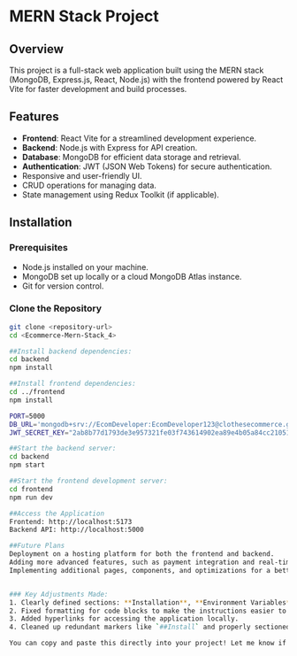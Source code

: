 # MERN Stack Project

## Overview

This project is a full-stack web application built using the MERN stack (MongoDB, Express.js, React, Node.js) with the frontend powered by React Vite for faster development and build processes.

## Features

- **Frontend**: React Vite for a streamlined development experience.
- **Backend**: Node.js with Express for API creation.
- **Database**: MongoDB for efficient data storage and retrieval.
- **Authentication**: JWT (JSON Web Tokens) for secure authentication.
- Responsive and user-friendly UI.
- CRUD operations for managing data.
- State management using Redux Toolkit (if applicable).

## Installation

### Prerequisites

- Node.js installed on your machine.
- MongoDB set up locally or a cloud MongoDB Atlas instance.
- Git for version control.

### Clone the Repository

```bash
git clone <repository-url>
cd <Ecommerce-Mern-Stack_4>

##Install backend dependencies:
cd backend
npm install

##Install frontend dependencies:
cd ../frontend
npm install

PORT=5000
DB_URL='mongodb+srv://EcomDeveloper:EcomDeveloper123@clothesecommerce.gkef3.mongodb.net/clothesEcom?retryWrites=true&w=majority'
JWT_SECRET_KEY="2ab8b77d1793de3e957321fe03f743614902ea89e4b05a84cc2105189701d4fb2872feaf69b73690a1cf9a58895714b263bb70cf55e64f42dabf269a0a5ead8d"

##Start the backend server:
cd backend
npm start

##Start the frontend development server:
cd frontend
npm run dev

##Access the Application
Frontend: http://localhost:5173
Backend API: http://localhost:5000

##Future Plans
Deployment on a hosting platform for both the frontend and backend.
Adding more advanced features, such as payment integration and real-time updates.
Implementing additional pages, components, and optimizations for a better user experience.


### Key Adjustments Made:
1. Clearly defined sections: **Installation**, **Environment Variables**, and **Steps to Run the Project**.
2. Fixed formatting for code blocks to make the instructions easier to follow.
3. Added hyperlinks for accessing the application locally.
4. Cleaned up redundant markers like `##Install` and properly sectioned the steps for clarity.

You can copy and paste this directly into your project! Let me know if you need further refinements.
